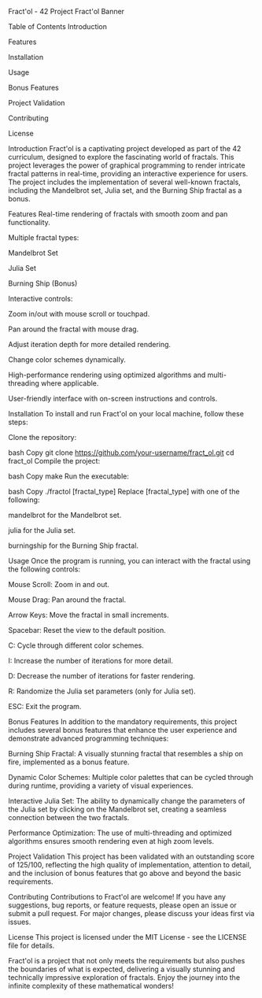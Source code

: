 Fract'ol - 42 Project
Fract'ol Banner

Table of Contents
Introduction

Features

Installation

Usage

Bonus Features

Project Validation

Contributing

License

Introduction
Fract'ol is a captivating project developed as part of the 42 curriculum, designed to explore the fascinating world of fractals. This project leverages the power of graphical programming to render intricate fractal patterns in real-time, providing an interactive experience for users. The project includes the implementation of several well-known fractals, including the Mandelbrot set, Julia set, and the Burning Ship fractal as a bonus.

Features
Real-time rendering of fractals with smooth zoom and pan functionality.

Multiple fractal types:

Mandelbrot Set

Julia Set

Burning Ship (Bonus)

Interactive controls:

Zoom in/out with mouse scroll or touchpad.

Pan around the fractal with mouse drag.

Adjust iteration depth for more detailed rendering.

Change color schemes dynamically.

High-performance rendering using optimized algorithms and multi-threading where applicable.

User-friendly interface with on-screen instructions and controls.

Installation
To install and run Fract'ol on your local machine, follow these steps:

Clone the repository:

bash
Copy
git clone https://github.com/your-username/fract_ol.git
cd fract_ol
Compile the project:

bash
Copy
make
Run the executable:

bash
Copy
./fractol [fractal_type]
Replace [fractal_type] with one of the following:

mandelbrot for the Mandelbrot set.

julia for the Julia set.

burningship for the Burning Ship fractal.

Usage
Once the program is running, you can interact with the fractal using the following controls:

Mouse Scroll: Zoom in and out.

Mouse Drag: Pan around the fractal.

Arrow Keys: Move the fractal in small increments.

Spacebar: Reset the view to the default position.

C: Cycle through different color schemes.

I: Increase the number of iterations for more detail.

D: Decrease the number of iterations for faster rendering.

R: Randomize the Julia set parameters (only for Julia set).

ESC: Exit the program.

Bonus Features
In addition to the mandatory requirements, this project includes several bonus features that enhance the user experience and demonstrate advanced programming techniques:

Burning Ship Fractal: A visually stunning fractal that resembles a ship on fire, implemented as a bonus feature.

Dynamic Color Schemes: Multiple color palettes that can be cycled through during runtime, providing a variety of visual experiences.

Interactive Julia Set: The ability to dynamically change the parameters of the Julia set by clicking on the Mandelbrot set, creating a seamless connection between the two fractals.

Performance Optimization: The use of multi-threading and optimized algorithms ensures smooth rendering even at high zoom levels.

Project Validation
This project has been validated with an outstanding score of 125/100, reflecting the high quality of implementation, attention to detail, and the inclusion of bonus features that go above and beyond the basic requirements.

Contributing
Contributions to Fract'ol are welcome! If you have any suggestions, bug reports, or feature requests, please open an issue or submit a pull request. For major changes, please discuss your ideas first via issues.

License
This project is licensed under the MIT License - see the LICENSE file for details.

Fract'ol is a project that not only meets the requirements but also pushes the boundaries of what is expected, delivering a visually stunning and technically impressive exploration of fractals. Enjoy the journey into the infinite complexity of these mathematical wonders!
